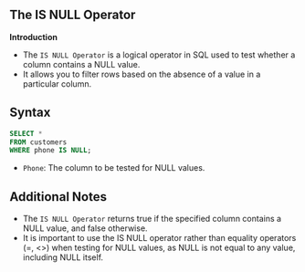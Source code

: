 ## The IS NULL Operator

**Introduction**
- The `IS NULL Operator` is a logical operator in SQL used to test whether a column contains a NULL value.
- It allows you to filter rows based on the absence of a value in a particular column.

## Syntax
  ```sql
 SELECT * 
 FROM customers 
 WHERE phone IS NULL;
 ```
- `Phone`: The column to be tested for NULL values.

## Additional Notes
- The `IS NULL Operator` returns true if the specified column contains a NULL value, and false otherwise.
- It is important to use the IS NULL operator rather than equality operators (=, <>) when testing for NULL values, as NULL is not equal 
  to any value, including NULL itself.

 


